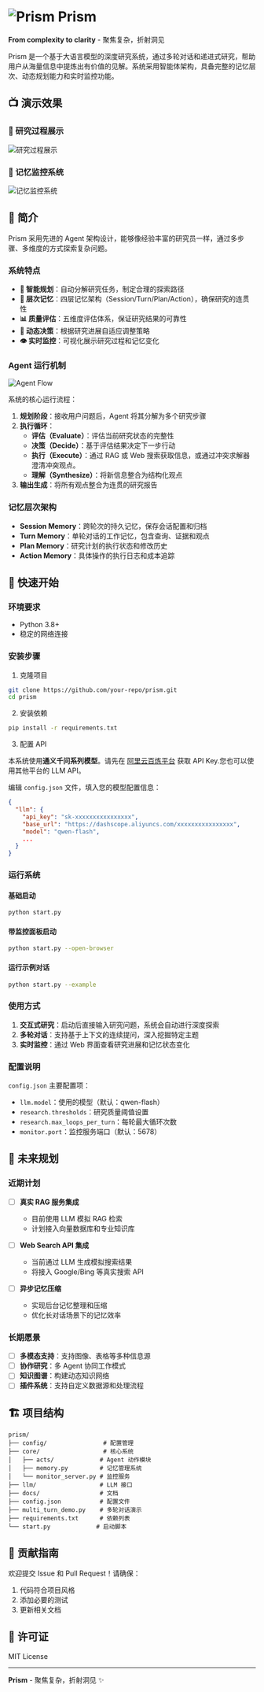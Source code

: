 # ![Prism](fig/icon.png) Prism

**From complexity to clarity** - 聚焦复杂，折射洞见

Prism 是一个基于大语言模型的深度研究系统，通过多轮对话和递进式研究，帮助用户从海量信息中提炼出有价值的见解。系统采用智能体架构，具备完整的记忆层次、动态规划能力和实时监控功能。

## 📺 演示效果

### 🔬 研究过程展示

![研究过程展示](fig/demo.gif)

### 🧠 记忆监控系统

![记忆监控系统](fig/memory.gif)

## 📖 简介

Prism 采用先进的 Agent 架构设计，能够像经验丰富的研究员一样，通过多步骤、多维度的方式探索复杂问题。

### 系统特点

- **🎯 智能规划**：自动分解研究任务，制定合理的探索路径
- **🧠 层次记忆**：四层记忆架构（Session/Turn/Plan/Action），确保研究的连贯性
- **📊 质量评估**：五维度评估体系，保证研究结果的可靠性
- **🔄 动态决策**：根据研究进展自适应调整策略
- **👁️ 实时监控**：可视化展示研究过程和记忆变化

### Agent 运行机制

![Agent Flow](fig/agent.jpg)

系统的核心运行流程：

1. **规划阶段**：接收用户问题后，Agent 将其分解为多个研究步骤
2. **执行循环**：
   - **评估（Evaluate）**：评估当前研究状态的完整性
   - **决策（Decide）**：基于评估结果决定下一步行动
   - **执行（Execute）**：通过 RAG 或 Web 搜索获取信息，或通过冲突求解器澄清冲突观点。
   - **理解（Synthesize）**：将新信息整合为结构化观点
3. **输出生成**：将所有观点整合为连贯的研究报告

### 记忆层次架构

- **Session Memory**：跨轮次的持久记忆，保存会话配置和归档
- **Turn Memory**：单轮对话的工作记忆，包含查询、证据和观点
- **Plan Memory**：研究计划的执行状态和修改历史
- **Action Memory**：具体操作的执行日志和成本追踪

## 🚀 快速开始

### 环境要求

- Python 3.8+
- 稳定的网络连接

### 安装步骤

1. 克隆项目
```bash
git clone https://github.com/your-repo/prism.git
cd prism
```

2. 安装依赖
```bash
pip install -r requirements.txt
```

3. 配置 API

本系统使用**通义千问系列模型**。请先在 [阿里云百炼平台](https://bailian.console.aliyun.com/?spm=5176.29619931.J_AHgvE-XDhTWrtotIBlDQQ.13.225b521c3h0V4L&tab=home#/home) 获取 API Key.您也可以使用其他平台的 LLM API。

编辑 `config.json` 文件，填入您的模型配置信息：
```json
{
  "llm": {
    "api_key": "sk-xxxxxxxxxxxxxxxx",  
    "base_url": "https://dashscope.aliyuncs.com/xxxxxxxxxxxxxxxx",
    "model": "qwen-flash",  
    ...
  }
}
```

### 运行系统

#### 基础启动
```bash
python start.py
```

#### 带监控面板启动
```bash
python start.py --open-browser
```

#### 运行示例对话
```bash
python start.py --example
```

### 使用方式

1. **交互式研究**：启动后直接输入研究问题，系统会自动进行深度探索
2. **多轮对话**：支持基于上下文的连续提问，深入挖掘特定主题
3. **实时监控**：通过 Web 界面查看研究进展和记忆状态变化

### 配置说明

`config.json` 主要配置项：

- `llm.model`：使用的模型（默认：qwen-flash）
- `research.thresholds`：研究质量阈值设置
- `research.max_loops_per_turn`：每轮最大循环次数
- `monitor.port`：监控服务端口（默认：5678）

## 🔮 未来规划

### 近期计划

- [ ] **真实 RAG 服务集成**
  - 目前使用 LLM 模拟 RAG 检索
  - 计划接入向量数据库和专业知识库
  
- [ ] **Web Search API 集成**
  - 当前通过 LLM 生成模拟搜索结果
  - 将接入 Google/Bing 等真实搜索 API
  
- [ ] **异步记忆压缩**
  - 实现后台记忆整理和压缩
  - 优化长对话场景下的记忆效率

### 长期愿景

- [ ] **多模态支持**：支持图像、表格等多种信息源
- [ ] **协作研究**：多 Agent 协同工作模式
- [ ] **知识图谱**：构建动态知识网络
- [ ] **插件系统**：支持自定义数据源和处理流程

## 🏗️ 项目结构

```
prism/
├── config/                # 配置管理
├── core/                  # 核心系统
│   ├── acts/             # Agent 动作模块
│   ├── memory.py         # 记忆管理系统
│   └── monitor_server.py # 监控服务
├── llm/                  # LLM 接口
├── docs/                 # 文档
├── config.json           # 配置文件
├── multi_turn_demo.py    # 多轮对话演示
├── requirements.txt      # 依赖列表
└── start.py             # 启动脚本
```

## 🤝 贡献指南

欢迎提交 Issue 和 Pull Request！请确保：

1. 代码符合项目风格
2. 添加必要的测试
3. 更新相关文档

## 📄 许可证

MIT License

---

**Prism** - 聚焦复杂，折射洞见 ✨
